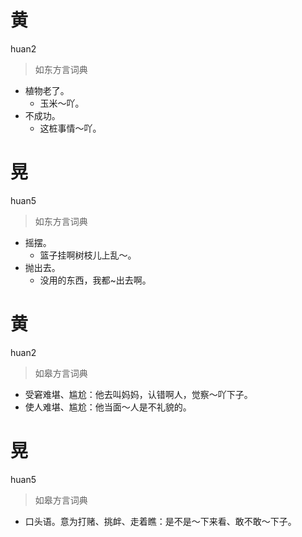 # 黄
huan2
> 如东方言词典
- 植物老了。
  - 玉米～吖。
- 不成功。
  - 这桩事情～吖。

# 晃
huan5
> 如东方言词典
- 摇摆。
  - 篮子挂啊树枝儿上乱～。
- 抛出去。
  - 没用的东西，我都~出去啊。

# 黄
huan2
> 如皋方言词典
- 受窘难堪、尴尬：他去叫妈妈，认错啊人，觉察～吖下子。
- 使人难堪、尴尬：他当面～人是不礼貌的。

# 晃
huan5
> 如皋方言词典
- 口头语。意为打赌、挑衅、走着瞧：是不是～下来看、敢不敢～下子。
